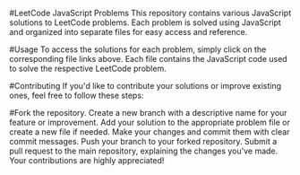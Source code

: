 #LeetCode JavaScript Problems
This repository contains various JavaScript solutions to LeetCode problems. Each problem is solved using JavaScript and organized into separate files for easy access and reference.

#Usage
To access the solutions for each problem, simply click on the corresponding file links above. Each file contains the JavaScript code used to solve the respective LeetCode problem.

#Contributing
If you'd like to contribute your solutions or improve existing ones, feel free to follow these steps:

#Fork the repository.
Create a new branch with a descriptive name for your feature or improvement.
Add your solution to the appropriate problem file or create a new file if needed.
Make your changes and commit them with clear commit messages.
Push your branch to your forked repository.
Submit a pull request to the main repository, explaining the changes you've made.
Your contributions are highly appreciated!
